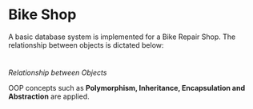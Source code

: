 # Bike Shop

A basic database system is implemented for a Bike Repair Shop. The relationship between objects is dictated below:


<img src="https://github.com/puaqieshang/bikeShop/blob/master/img.png" width="10">

*Relationship between Objects*

OOP concepts such as **Polymorphism, Inheritance, Encapsulation and Abstraction** are applied. 
